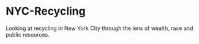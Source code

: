 # NYC-Recycling
Looking at recycling in New York City through the lens of wealth, race and public resources.
